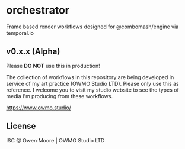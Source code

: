 # orchestrator

Frame based render workflows designed for @combomash/engine via temporal.io

## v0.x.x (Alpha)

Please **DO NOT** use this in production!

The collection of workflows in this repository are being developed in service of my art practice (OWMO Studio LTD). Please only use this as reference. I welcome you to visit my studio website to see the types of media I'm producing from these workflows.

https://www.owmo.studio/

## License

ISC @ Owen Moore | OWMO Studio LTD
